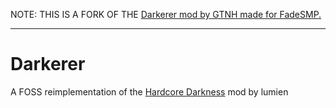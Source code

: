NOTE: THIS IS A FORK OF THE [Darkerer mod by GTNH made for FadeSMP.](https://github.com/GTNewHorizons/Darkerer)


---


# Darkerer
A FOSS reimplementation of the [Hardcore Darkness](https://www.curseforge.com/minecraft/mc-mods/hardcore-darkness) mod by lumien
